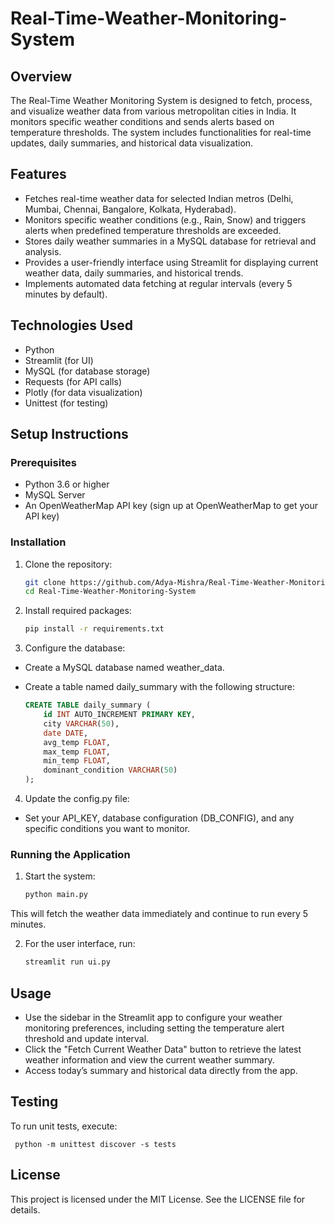 # Real-Time-Weather-Monitoring-System

## Overview
The Real-Time Weather Monitoring System is designed to fetch, process, and visualize weather data from various metropolitan cities in India. It monitors specific weather conditions and sends alerts based on temperature thresholds. The system includes functionalities for real-time updates, daily summaries, and historical data visualization.

## Features
- Fetches real-time weather data for selected Indian metros (Delhi, Mumbai, Chennai, Bangalore, Kolkata, Hyderabad).
- Monitors specific weather conditions (e.g., Rain, Snow) and triggers alerts when predefined temperature thresholds are exceeded.
- Stores daily weather summaries in a MySQL database for retrieval and analysis.
- Provides a user-friendly interface using Streamlit for displaying current weather data, daily summaries, and historical trends.
- Implements automated data fetching at regular intervals (every 5 minutes by default).

## Technologies Used
- Python
- Streamlit (for UI)
- MySQL (for database storage)
- Requests (for API calls)
- Plotly (for data visualization)
- Unittest (for testing)

## Setup Instructions

### Prerequisites
- Python 3.6 or higher
- MySQL Server
- An OpenWeatherMap API key (sign up at OpenWeatherMap to get your API key)

### Installation
1. Clone the repository:
   
     ```bash
     git clone https://github.com/Adya-Mishra/Real-Time-Weather-Monitoring-System.git
     cd Real-Time-Weather-Monitoring-System

2. Install required packages:

    ```bash
    pip install -r requirements.txt

3. Configure the database:
- Create a MySQL database named weather_data.
- Create a table named daily_summary with the following structure:
  
    ```sql
    CREATE TABLE daily_summary (
        id INT AUTO_INCREMENT PRIMARY KEY,
        city VARCHAR(50),
        date DATE,
        avg_temp FLOAT,
        max_temp FLOAT,
        min_temp FLOAT,
        dominant_condition VARCHAR(50)
    );
   
4. Update the config.py file:
- Set your API_KEY, database configuration (DB_CONFIG), and any specific conditions you want to monitor.

### Running the Application
1. Start the system:

    ```bash
    python main.py

This will fetch the weather data immediately and continue to run every 5 minutes.

2. For the user interface, run:

    ```bash
    streamlit run ui.py

## Usage
- Use the sidebar in the Streamlit app to configure your weather monitoring preferences, including setting the temperature alert threshold and update interval.
- Click the "Fetch Current Weather Data" button to retrieve the latest weather information and view the current weather summary.
- Access today’s summary and historical data directly from the app.
  
## Testing
To run unit tests, execute:

     python -m unittest discover -s tests
  
## License
This project is licensed under the MIT License. See the LICENSE file for details.

